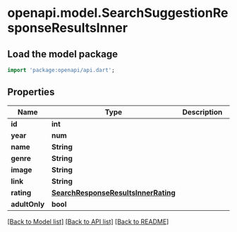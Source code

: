 # openapi.model.SearchSuggestionResponseResultsInner

## Load the model package
```dart
import 'package:openapi/api.dart';
```

## Properties
Name | Type | Description | Notes
------------ | ------------- | ------------- | -------------
**id** | **int** |  | [optional] 
**year** | **num** |  | [optional] 
**name** | **String** |  | [optional] 
**genre** | **String** |  | [optional] 
**image** | **String** |  | [optional] 
**link** | **String** |  | [optional] 
**rating** | [**SearchResponseResultsInnerRating**](SearchResponseResultsInnerRating.md) |  | [optional] 
**adultOnly** | **bool** |  | [optional] 

[[Back to Model list]](../README.md#documentation-for-models) [[Back to API list]](../README.md#documentation-for-api-endpoints) [[Back to README]](../README.md)


